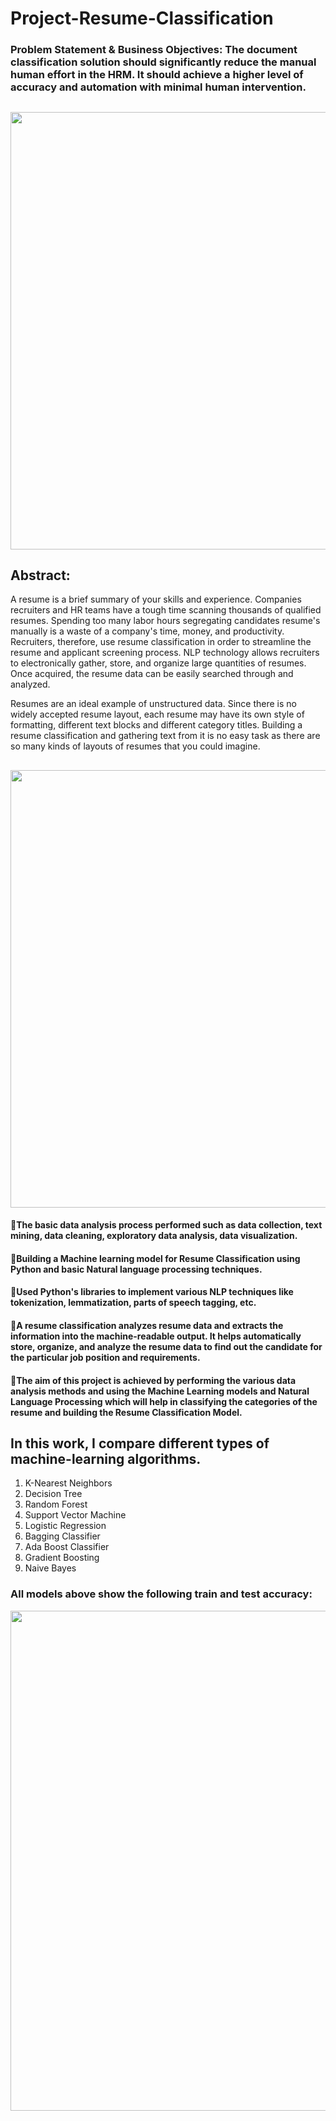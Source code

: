 
# Project-Resume-Classification
### Problem Statement & Business Objectives: The document classification solution should significantly reduce the manual human effort in the HRM. It should achieve a higher level of accuracy and automation with minimal human intervention.

##
<div align="center">
    <img src="https://user-images.githubusercontent.com/109328924/228459849-80366524-ea13-43df-ab89-672f183f00a5.jpg" width="700" />
</div>

## Abstract:
A resume is a brief summary of your skills and experience. Companies recruiters and HR teams have a tough time scanning thousands of qualified resumes. Spending too many labor hours segregating candidates resume's manually is a waste of a company's time, money, and productivity. Recruiters, therefore, use resume classification in order to streamline the resume and applicant screening process. NLP technology allows recruiters to electronically gather, store, and organize large quantities of resumes. Once acquired, the resume data can be easily searched through and analyzed.

Resumes are an ideal example of unstructured data. Since there is no widely accepted resume layout, each resume may have its own style of formatting, different text blocks and different category titles. Building a resume classification and gathering text from it is no easy task as there are so many kinds of layouts of resumes that you could imagine.

##
<div align="center">
    <img src="https://user-images.githubusercontent.com/109328924/228459727-62e442b2-87de-41c4-adc0-97a06ca48fb9.png" width="700" />
</div>

#### 🔹The basic data analysis process performed such as data collection, text mining, data cleaning, exploratory data analysis, data visualization.

#### 🔹Building a Machine learning model for Resume Classification using Python and basic Natural language processing techniques. 

#### 🔹Used Python's libraries to implement various NLP techniques like tokenization, lemmatization, parts of speech tagging, etc.

#### 🔹A resume classification analyzes resume data and extracts the information into the machine-readable output. It helps automatically store, organize, and analyze the resume data to find out the candidate for the particular job position and requirements.

#### 🔹The aim of this project is achieved by performing the various data analysis methods and using the Machine Learning models and Natural Language Processing which will help in classifying the categories of the resume and building the Resume Classification Model.

## In this work, I compare different types of machine-learning algorithms.
1. K-Nearest Neighbors
2. Decision Tree
3. Random Forest
4. Support Vector Machine
5. Logistic Regression
6. Bagging Classifier
7. Ada Boost Classifier
8. Gradient Boosting
9. Naive Bayes

### All models above show the following train and test accuracy:

<div align="center">
    <img src="https://user-images.githubusercontent.com/109328924/228459622-8a3a962c-4f6a-4efe-a46a-cda091fa528c.png" width="800" />
</div>



